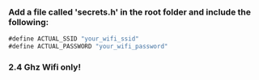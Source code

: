 ### Add a file called 'secrets.h' in the root folder and include the following:

```javascript
#define ACTUAL_SSID "your_wifi_ssid"
#define ACTUAL_PASSWORD "your_wifi_password"
```

### 2.4 Ghz Wifi only!
